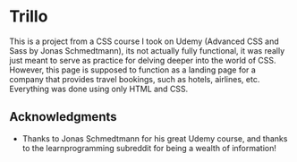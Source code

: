 # Trillo 

This is a project from a CSS course I took on Udemy (Advanced CSS and Sass by Jonas Schmedtmann), its not actually fully functional, it was really just meant to serve as practice for delving deeper into the world of CSS. 
However, this page is supposed to function as a landing page for a company that provides travel bookings, such as hotels, airlines, etc. Everything was done using only HTML and CSS.


## Acknowledgments

* Thanks to Jonas Schmedtmann for his great Udemy course, and thanks to the learnprogramming subreddit for being a wealth of information!

